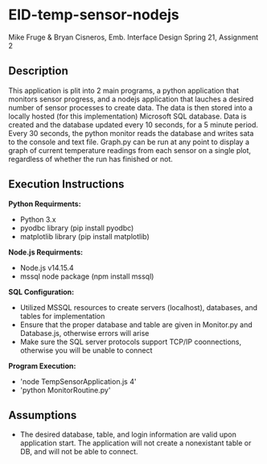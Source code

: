 # EID-temp-sensor-nodejs
Mike Fruge &amp; Bryan Cisneros, Emb. Interface Design Spring 21, Assignment 2

## Description

This application is plit into 2 main programs, a python application that monitors sensor progress, and a nodejs application that lauches a desired number of sensor processes to create data.
The data is then stored into a locally hosted (for this implementation) Microsoft SQL database. Data is created and the database updated every 10 seconds, for a 5 minute period. Every 30 seconds, the python monitor reads the database and writes sata to the console and text file. 
Graph.py can be run at any point to display a graph of current temperature readings from each sensor on a single plot, regardless of whether the run has finished or not.

## Execution Instructions

**Python Requirments:**
- Python 3.x
- pyodbc library (pip install pyodbc)
- matplotlib library (pip install matplotlib)

**Node.js Requirments:**
- Node.js v14.15.4
- mssql node package (npm install mssql)

**SQL Configuration:**
- Utilized MSSQL resources to create servers (localhost), databases, and tables for implementation
- Ensure that the proper database and table are given in Monitor.py and Database.js, otherwise errors will arise
- Make sure the SQL server protocols support TCP/IP coonnections, otherwise you will be unable to connect

**Program Execution:**
- 'node TempSensorApplication.js 4'
- 'python MonitorRoutine.py'


## Assumptions

- The desired database, table, and login information are valid upon application start. The application will not create a nonexistant table or DB, and will not be able to connect. 

